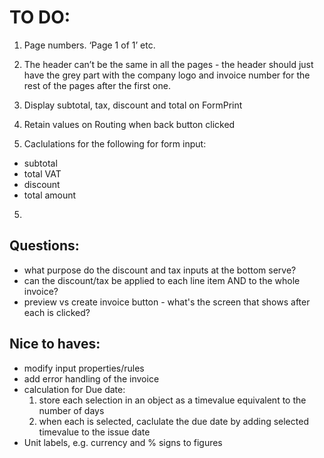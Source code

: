 # TO DO:

1. Page numbers. ‘Page 1 of 1’ etc.

2. The header can’t be the same in all the pages - the header should just have the grey part with the company logo and invoice number for the rest of the pages after the first one.

2. Display subtotal, tax, discount and total on FormPrint

3. Retain values on Routing when back button clicked

4. Caclulations for the following for form input:

-   subtotal
-   total VAT
-   discount
-   total amount

5. 


## Questions:

-   what purpose do the discount and tax inputs at the bottom serve?
-   can the discount/tax be applied to each line item AND to the whole invoice?
-   preview vs create invoice button - what's the screen that shows after each is clicked?

## Nice to haves:

-   modify input properties/rules
-   add error handling of the invoice
-   calculation for Due date:
    1. store each selection in an object as a timevalue equivalent to the number of days
    2. when each is selected, caclulate the due date by adding selected timevalue to the issue date
-   Unit labels, e.g. currency and % signs to figures
